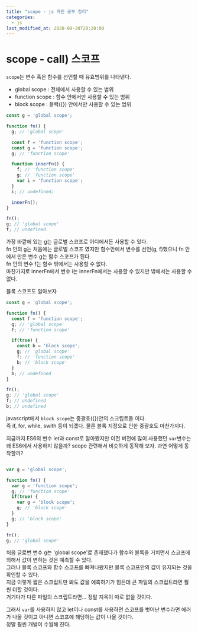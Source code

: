 ```yaml
---
title: "scope - js 개인 공부 정리"
categories: 
  - js
last_modified_at: 2020-09-20T20:20:00
---
```


# scope - call) 스코프

`scope`는 변수 혹은 함수를 선언할 때 유효범위를 나타낸다.  

* global scope : 전체에서 사용할 수 있는 범위
* function scope : 함수 안에서만 사용할 수 있는 범위
* block scope : 블럭({}) 안에서만 사용할 수 있는 범위

```js
const g = 'global scope';

function fn() {
  g; // 'global scope'

  const f = 'function scope';
  const g = 'function scope';
  g; // 'function scope'

  function innerFn() {
    f; // 'function scope'
    g; // 'function scope'
    var i = 'function scope';
  }
  i; // undefined;

  innerFn();
}

fn();
g; // 'global scope'
f; // undefined
```

가장 바깥에 있는 g는 글로벌 스코프로 어디에서든 사용할 수 있다.  
fn 안의 g는 처음에는 글로벌 스코프 였지만 함수안에서 변수를 선언(g, f)했으니 fn 안에서 만은 변수 g는 함수 스코프가 된다.  
fn 안의 변수 f는 함수 밖에서는 사용할 수 없다.  
마찬가지로 innerFn에서 변수 i는 innerFn에서는 사용할 수 있지만 밖에서는 사용할 수 없다. 

블록 스코프도 알아보자
```js
const g = 'global scope';

function fn() {
  const f = 'function scope';
  g; // 'global scope'
  f; // 'function scope'

  if(true) {
    const b = 'block scope';
    g; // 'global scope'
    f; // 'function scope'
    b; // 'block scope'
  }
  b; // undefined
}

fn();
g; // 'global scope'
f; // undefined
b; // undefined
```

javascript에서 `block scope`는 중괄호({})안의 스크립트들 이다.  
즉 if, for, while, swith 등이 되겠다. 물론 블록 지정으로 인한 중괄호도 마찬가지다.  

지금까지 ES6의 변수 let과 const로 알아봤지만 이전 버전에 많이 사용했던 `var`변수는 왜 ES6에서 사용하지 않을까? scope 관련해서 비슷하게 동작해 보자. 과연 어떻게 동작할까?

```js

var g = 'global scope';

function fn() {
  var g = 'function scope';
  g; // 'function scope'
  if(true) {
    var g = 'block scope';
    g; // 'block scope'
  }
  g; // 'block scope'
}

fn();
g; // 'global scope'
```

처음 글로번 변수 g는 'global scope'로 존재했다가 함수와 블록을 거치면서 스코프에 의해서 값이 변하는 것은 예측할 수 있다.  
그러나 블록 스코프와 함수 스코프를 빠져나왔지만 블록 스코프안의 값이 유지되는 것을 확인할 수 있다.  
지금 이렇게 짧은 스크립트만 봐도 값을 예측하기가 힘든데 큰 파일의 스크립트라면 훨씬 더할 것이다.  
거기다가 다른 파일의 스크립트라면... 정말 지옥이 따로 없을 것이다.

그래서 `var`를 사용하지 않고 let이나 const를 사용하면 스코프를 벗어난 변수라면 에러가 나올 것이고 아니면 스코프에 해당하는 값이 나올 것이다.  
정말 훨씬 개발이 수월해 진다.
